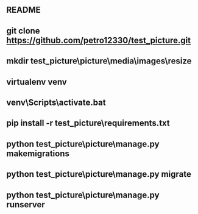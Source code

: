 README
-----------------------------------
git clone https://github.com/petro12330/test_picture.git 
-----------------------------------
mkdir test_picture\picture\media\images\resize  
-----------------------------------
virtualenv venv
-----------------------------------
venv\Scripts\activate.bat
-----------------------------------
pip install -r test_picture\requirements.txt
-----------------------------------
python test_picture\picture\manage.py makemigrations
-----------------------------------
python test_picture\picture\manage.py migrate
-----------------------------------
python test_picture\picture\manage.py runserver
-----------------------------------

